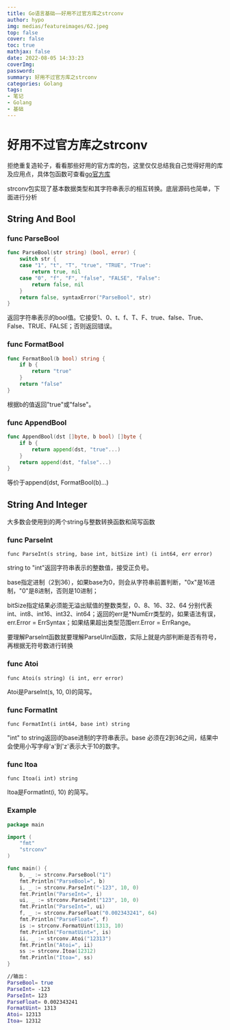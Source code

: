 ```yaml
---
title: Go语言基础——好用不过官方库之strconv
author: hypo
img: medias/featureimages/62.jpeg
top: false
cover: false
toc: true
mathjax: false
date: 2022-08-05 14:33:23
coverImg:
password:
summary: 好用不过官方库之strconv
categories: Golang
tags:
- 笔记
- Golang
- 基础
---
```

# 好用不过官方库之strconv

拒绝重复造轮子，看看那些好用的官方库的包，这里仅仅总结我自己觉得好用的库及应用点，具体包函数可查看[go官方库](https://studygolang.com/pkgdoc)

strconv包实现了基本数据类型和其字符串表示的相互转换。底层源码也简单，下面进行分析

## String And Bool

### func ParseBool

```go
func ParseBool(str string) (bool, error) {
	switch str {
	case "1", "t", "T", "true", "TRUE", "True":
		return true, nil
	case "0", "f", "F", "false", "FALSE", "False":
		return false, nil
	}
	return false, syntaxError("ParseBool", str)
}
```

返回字符串表示的bool值。它接受1、0、t、f、T、F、true、false、True、False、TRUE、FALSE；否则返回错误。

### func FormatBool

```go
func FormatBool(b bool) string {
	if b {
		return "true"
	}
	return "false"
}
```

根据b的值返回"true"或"false"。

### func AppendBool

```go
func AppendBool(dst []byte, b bool) []byte {
	if b {
		return append(dst, "true"...)
	}
	return append(dst, "false"...)
}
```

等价于append(dst, FormatBool(b)...)

## String And Integer

大多数会使用到的两个string与整数转换函数和简写函数

### func ParseInt

```
func ParseInt(s string, base int, bitSize int) (i int64, err error)
```

string to "int"返回字符串表示的整数值，接受正负号。

base指定进制（2到36），如果base为0，则会从字符串前置判断，"0x"是16进制，"0"是8进制，否则是10进制；

bitSize指定结果必须能无溢出赋值的整数类型，0、8、16、32、64 分别代表 int、int8、int16、int32、int64；返回的err是*NumErr类型的，如果语法有误，err.Error = ErrSyntax；如果结果超出类型范围err.Error = ErrRange。

要理解ParseInt函数就要理解ParseUInt函数，实际上就是内部判断是否有符号，再根据无符号数进行转换

### func Atoi

```
func Atoi(s string) (i int, err error)
```

Atoi是ParseInt(s, 10, 0)的简写。

### func FormatInt

```
func FormatInt(i int64, base int) string
```

"int" to string返回i的base进制的字符串表示。base 必须在2到36之间，结果中会使用小写字母'a'到'z'表示大于10的数字。

### func Itoa

```
func Itoa(i int) string
```

Itoa是FormatInt(i, 10) 的简写。



### Example

```go
package main

import (
	"fmt"
	"strconv"
)

func main() {
	b, _ := strconv.ParseBool("1")
	fmt.Println("ParseBool=", b)
	i, _ := strconv.ParseInt("-123", 10, 0)
	fmt.Println("ParseInt=", i)
	ui, _ := strconv.ParseInt("123", 10, 0)
	fmt.Println("ParseInt=", ui)
	f, _ := strconv.ParseFloat("0.002343241", 64)
	fmt.Println("ParseFloat=", f)
	is := strconv.FormatUint(1313, 10)
	fmt.Println("FormatUint=", is)
	ii, _ := strconv.Atoi("12313")
	fmt.Println("Atoi=", ii)
	ss := strconv.Itoa(12312)
	fmt.Println("Itoa=", ss)
}
```

```bash
//输出：
ParseBool= true
ParseInt= -123
ParseInt= 123
ParseFloat= 0.002343241
FormatUint= 1313
Atoi= 12313
Itoa= 12312
```


